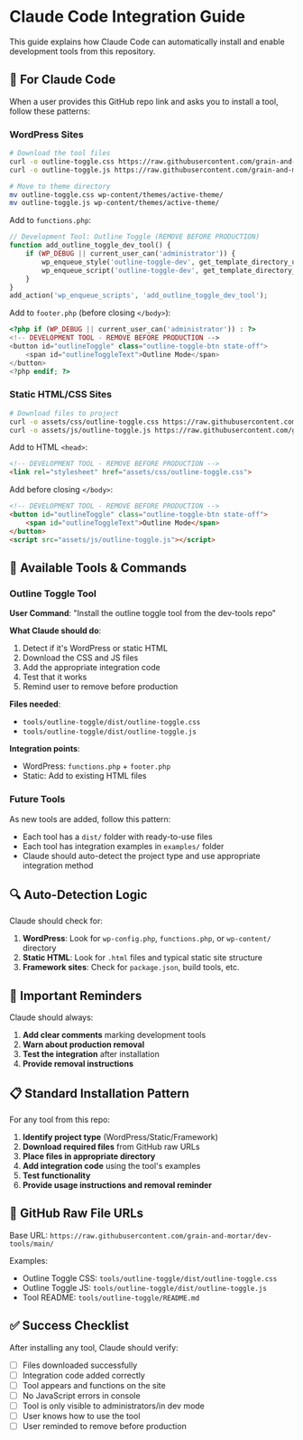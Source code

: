 # Claude Code Integration Guide

This guide explains how Claude Code can automatically install and enable development tools from this repository.

## 🤖 For Claude Code

When a user provides this GitHub repo link and asks you to install a tool, follow these patterns:

### WordPress Sites
```bash
# Download the tool files
curl -o outline-toggle.css https://raw.githubusercontent.com/grain-and-mortar/dev-tools/main/tools/outline-toggle/dist/outline-toggle.css
curl -o outline-toggle.js https://raw.githubusercontent.com/grain-and-mortar/dev-tools/main/tools/outline-toggle/dist/outline-toggle.js

# Move to theme directory
mv outline-toggle.css wp-content/themes/active-theme/
mv outline-toggle.js wp-content/themes/active-theme/
```

Add to `functions.php`:
```php
// Development Tool: Outline Toggle (REMOVE BEFORE PRODUCTION)
function add_outline_toggle_dev_tool() {
    if (WP_DEBUG || current_user_can('administrator')) {
        wp_enqueue_style('outline-toggle-dev', get_template_directory_uri() . '/outline-toggle.css');
        wp_enqueue_script('outline-toggle-dev', get_template_directory_uri() . '/outline-toggle.js');
    }
}
add_action('wp_enqueue_scripts', 'add_outline_toggle_dev_tool');
```

Add to `footer.php` (before closing `</body>`):
```php
<?php if (WP_DEBUG || current_user_can('administrator')) : ?>
<!-- DEVELOPMENT TOOL - REMOVE BEFORE PRODUCTION -->
<button id="outlineToggle" class="outline-toggle-btn state-off">
    <span id="outlineToggleText">Outline Mode</span>
</button>
<?php endif; ?>
```

### Static HTML/CSS Sites
```bash
# Download files to project
curl -o assets/css/outline-toggle.css https://raw.githubusercontent.com/grain-and-mortar/dev-tools/main/tools/outline-toggle/dist/outline-toggle.css
curl -o assets/js/outline-toggle.js https://raw.githubusercontent.com/grain-and-mortar/dev-tools/main/tools/outline-toggle/dist/outline-toggle.js
```

Add to HTML `<head>`:
```html
<!-- DEVELOPMENT TOOL - REMOVE BEFORE PRODUCTION -->
<link rel="stylesheet" href="assets/css/outline-toggle.css">
```

Add before closing `</body>`:
```html
<!-- DEVELOPMENT TOOL - REMOVE BEFORE PRODUCTION -->
<button id="outlineToggle" class="outline-toggle-btn state-off">
    <span id="outlineToggleText">Outline Mode</span>
</button>
<script src="assets/js/outline-toggle.js"></script>
```

## 🎯 Available Tools & Commands

### Outline Toggle Tool
**User Command**: "Install the outline toggle tool from the dev-tools repo"

**What Claude should do**:
1. Detect if it's WordPress or static HTML
2. Download the CSS and JS files
3. Add the appropriate integration code
4. Test that it works
5. Remind user to remove before production

**Files needed**:
- `tools/outline-toggle/dist/outline-toggle.css`
- `tools/outline-toggle/dist/outline-toggle.js`

**Integration points**:
- WordPress: `functions.php` + `footer.php`
- Static: Add to existing HTML files

### Future Tools
As new tools are added, follow this pattern:
- Each tool has a `dist/` folder with ready-to-use files
- Each tool has integration examples in `examples/` folder
- Claude should auto-detect the project type and use appropriate integration method

## 🔍 Auto-Detection Logic

Claude should check for:
1. **WordPress**: Look for `wp-config.php`, `functions.php`, or `wp-content/` directory
2. **Static HTML**: Look for `.html` files and typical static site structure
3. **Framework sites**: Check for `package.json`, build tools, etc.

## 🚨 Important Reminders

Claude should always:
1. **Add clear comments** marking development tools
2. **Warn about production removal** 
3. **Test the integration** after installation
4. **Provide removal instructions**

## 📋 Standard Installation Pattern

For any tool from this repo:

1. **Identify project type** (WordPress/Static/Framework)
2. **Download required files** from GitHub raw URLs
3. **Place files in appropriate directory**
4. **Add integration code** using the tool's examples
5. **Test functionality**
6. **Provide usage instructions and removal reminder**

## 🔗 GitHub Raw File URLs

Base URL: `https://raw.githubusercontent.com/grain-and-mortar/dev-tools/main/`

Examples:
- Outline Toggle CSS: `tools/outline-toggle/dist/outline-toggle.css`
- Outline Toggle JS: `tools/outline-toggle/dist/outline-toggle.js`
- Tool README: `tools/outline-toggle/README.md`

## ✅ Success Checklist

After installing any tool, Claude should verify:
- [ ] Files downloaded successfully
- [ ] Integration code added correctly
- [ ] Tool appears and functions on the site
- [ ] No JavaScript errors in console
- [ ] Tool is only visible to administrators/in dev mode
- [ ] User knows how to use the tool
- [ ] User reminded to remove before production